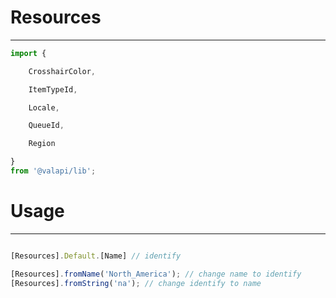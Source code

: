 # Resources

-----------

```typescript
import {

    CrosshairColor,

    ItemTypeId,

    Locale,

    QueueId,

    Region

}
from '@valapi/lib';
```

# Usage

-----------

```typescript

[Resources].Default.[Name] // identify

[Resources].fromName('North_America'); // change name to identify
[Resources].fromString('na'); // change identify to name

```